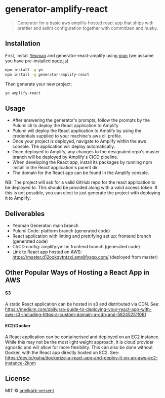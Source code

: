 # generator-amplify-react

> Generator for a basic aws amplify-hosted react app that ships with prettier and eslint configuration together with commitizen and husky.

## Installation

First, install [Yeoman](http://yeoman.io) and generator-react-amplify using [npm](https://www.npmjs.com/) (we assume you have pre-installed [node.js](https://nodejs.org/)).

```bash
npm install -g yo
npm install -g generator-amplify-react
```

Then generate your new project:

```bash
yo amplify-react
```

## Usage

- After answering the generator's prompts, follow the prompts by the Pulumi cli to deploy the React application to Amplify.
- Pulumi will deploy the React application to Amplify by using the credentials supplied to your machine's aws cli profile.
- Once your project is deployed, navigate to Amplify within the aws console. The application will deploy automatically.
- Once deployed to Amplify, any changes to the designated repo's master branch will be deployed by Amplify's CICD pipeline.
- When developing the React app, install its packages by running npm install in the React application's parent dir.
- The domain for the React app can be found in the Amplify console.

NB: The project will ask for a valid GitHub repo for the react application to be deployed to. This should be provided along with a valid access token. If this is not possible, you can elect to just generate the project with deploying it to Amplify.

## Deliverables

- Yeoman Generator: main branch
- Pulumi Code: platform branch (generated code)
- React application with linting and prettifying set up: frontend branch (generated code)
- CI/CD config: amplify.yml in frontend branch (generated code)
- Link to React app hosted on AWS: https://master.d12ookqvtntzxi.amplifyapp.com/ (deployed from master)

## Other Popular Ways of Hosting a React App in AWS

#### S3

A static React application can be hosted in s3 and distributed via CDN.
See: https://medium.com/dailyjs/a-guide-to-deploying-your-react-app-with-aws-s3-including-https-a-custom-domain-a-cdn-and-58245251f081

#### EC2/Docker

A React application can be containerised and deployed on an EC2 instance. While this may not be the most light weight approach, it is cloud provider agnostic and will allow for more flexibility. This can also be done without Docker, with the React app directly hosted on EC2.
See: https://dev.to/guha/dockerize-a-react-app-and-deploy-it-on-an-aws-ec2-instance-2knm

## License

MIT © [arielkark-versent]()

